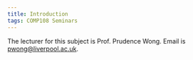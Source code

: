 ```yaml
---
title: Introduction
tags: COMP108 Seminars
---
```

The lecturer for this subject is Prof. Prudence Wong. Email is [pwong@liverpool.ac.uk](mailto:pwong@liverpool.ac.uk).

